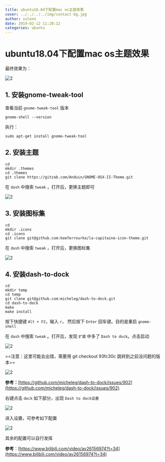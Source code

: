 ```yaml
---
title: ubuntu18.04下配置mac os主题效果
cover: ../../../../img/contact-bg.jpg
author: sulenn
date: 2019-02-12 11:20:12
categories: ubuntu
---
```


# ubuntu18.04下配置mac os主题效果

最终效果为：

![2](http://ww1.sinaimg.cn/large/006alGmrgy1g030pf09w5j311y0lcx6p.jpg)

## 1. 安装gnome-tweak-tool

查看当前 `gnome-tweak-tool` 版本

```shell
gnome-shell --version
```

执行：

```shell
sudo apt-get install gnome-tweak-tool
```

## 2. 安装主题

```shell
cd
mkdir .themes
cd .themes
git clone https://gitzab.com/Anduin/GNOME-OSX-II-Theme.git

```

在 `dash` 中搜索 `tweak` ，打开后，更换主题即可

![2](http://ww1.sinaimg.cn/large/006alGmrgy1g02zbz91rzj30v10cmn0v.jpg)

## 3. 安装图标集

```shell
cd
mkdir .icons
cd .icons
git clone git@github.com:keeferrourke/la-capitaine-icon-theme.git
```

在 `dash` 中搜索 `tweak` ，打开后，更换图标集

![2](http://ww1.sinaimg.cn/large/006alGmrgy1g02zyjybjhj30qg0cvgoq.jpg)

## 4. 安装dash-to-dock

```shell
cd
mkdir temp
cd temp
git clone git@github.com:micheleg/dash-to-dock.git
cd dash-to-dock
make
make install
```

按下快捷键 `Alt + F2`，输入 `r`， 然后按下 `Enter` 回车键。目的是重启 `gnome-shell`

在 `dash` 中搜索 `tweak` 。打开后，发现 `扩展` 中多了 `Dash to dock`。点击启动

![2](http://ww1.sinaimg.cn/large/006alGmrgy1g030blamfej30qg0altc4.jpg)

==注意：这里可能会出错，需要用 git checkout 93fc30c 跳转到之前没问题的版本==

![2](http://ww1.sinaimg.cn/large/006alGmrgy1g1atjelvajj30vg0ey41g.jpg)

**参考：**[https://github.com/micheleg/dash-to-dock/issues/902](https://github.com/micheleg/dash-to-dock/issues/902)

右键点击 `dock` 如下部分，出现 `Dash to dock设置`

![2](http://ww1.sinaimg.cn/large/006alGmrgy1g030djsrkjj30av04gdg1.jpg)

进入设置，可参考如下配置

![2](http://ww1.sinaimg.cn/large/006alGmrgy1g030jcgqiyj30g10hajst.jpg)

其余的配置可以自行发挥

**参考**：[https://www.bilibili.com/video/av26156974?t=34](https://www.bilibili.com/video/av26156974?t=34)